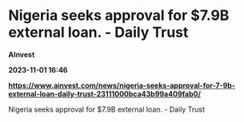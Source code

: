 # Nigeria seeks approval for $7.9B external loan. - Daily Trust
**AInvest**

**2023-11-01 16:46**

**https://www.ainvest.com/news/nigeria-seeks-approval-for-7-9b-external-loan-daily-trust-23111000bca43b99a409fab0/**

Nigeria seeks approval for $7.9B external loan. - Daily Trust